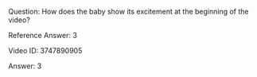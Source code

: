 Question: How does the baby show its excitement at the beginning of the video?

Reference Answer: 3

Video ID: 3747890905

Answer: 3

